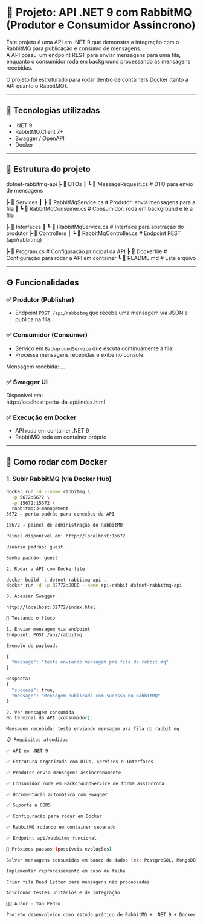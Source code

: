 # 📌 Projeto: API .NET 9 com RabbitMQ (Produtor e Consumidor Assíncrono)

Este projeto é uma API em .NET 9 que demonstra a integração com o RabbitMQ para publicação e consumo de mensagens.  
A API possui um endpoint REST para enviar mensagens para uma fila, enquanto o consumidor roda em background processando as mensagens recebidas.

O projeto foi estruturado para rodar dentro de containers Docker (tanto a API quanto o RabbitMQ).

---

## 🚀 Tecnologias utilizadas

- .NET 9  
- RabbitMQ.Client 7+  
- Swagger / OpenAPI  
- Docker  

---

## 📂 Estrutura do projeto

dotnet-rabbitmq-api
┣ 📂 DTOs
┃ ┗ 📄 MessageRequest.cs # DTO para envio de mensagens

┣ 📂 Services
┃ ┣ 📄 RabbitMqService.cs # Produtor: envia mensagens para a fila
┃ ┗ 📄 RabbitMqConsumer.cs # Consumidor: roda em background e lê a fila

┣ 📂 Interfaces
┃ ┗ 📄 IRabbitMqService.cs # Interface para abstração do produtor
┣ 📄 Controllers
┃ ┗ 📄 RabbitMqController.cs # Endpoint REST (api/rabbitmq)

┣ 📄 Program.cs # Configuração principal da API
┣ 📄 Dockerfile # Configuração para rodar a API em container
┗ 📄 README.md # Este arquivo

---

## ⚙️ Funcionalidades

### ✅ Produtor (Publisher)

- Endpoint `POST /api/rabbitmq` que recebe uma mensagem via JSON e publica na fila.

### ✅ Consumidor (Consumer)

- Serviço em `BackgroundService` que escuta continuamente a fila.
- Processa mensagens recebidas e exibe no console:

Mensagem recebida: ...

### ✅ Swagger UI

Disponível em:  
http://localhost:porta-da-api/index.html

### ✅ Execução em Docker

- API roda em container .NET 9  
- RabbitMQ roda em container próprio  

---

## 🐳 Como rodar com Docker

### 1. Subir RabbitMQ (via Docker Hub)

```bash
docker run -d --name rabbitmq \
  -p 5672:5672 \
  -p 15672:15672 \
  rabbitmq:3-management
5672 → porta padrão para conexões da API

15672 → painel de administração do RabbitMQ

Painel disponível em: http://localhost:15672

Usuário padrão: guest

Senha padrão: guest

2. Rodar a API com Dockerfile

docker build -t dotnet-rabbitmq-api .
docker run -d -p 32772:8080 --name api-rabbit dotnet-rabbitmq-api

3. Acessar Swagger

http://localhost:32772/index.html

📡 Testando o fluxo

1. Enviar mensagem via endpoint
Endpoint: POST /api/rabbitmq

Exemplo de payload:

{
  "message": "teste enviando mensagem pra fila do rabbit mq"
}

Resposta:
{
  "success": true,
  "message": "Mensagem publicada com sucesso no RabbitMQ"
}

2. Ver mensagem consumida
No terminal da API (consumidor):

Mensagem recebida: teste enviando mensagem pra fila do rabbit mq

📋 Requisitos atendidos

✅ API em .NET 9

✅ Estrutura organizada com DTOs, Services e Interfaces

✅ Produtor envia mensagens assincronamente

✅ Consumidor roda em BackgroundService de forma assíncrona

✅ Documentação automática com Swagger

✅ Suporte a CORS

✅ Configuração para rodar em Docker

✅ RabbitMQ rodando em container separado

✅ Endpoint api/rabbitmq funcional

📜 Próximos passos (possíveis evoluções)

Salvar mensagens consumidas em banco de dados (ex: PostgreSQL, MongoDB)

Implementar reprocessamento em caso de falha

Criar fila Dead Letter para mensagens não processadas

Adicionar testes unitários e de integração

👨‍💻 Autor - Yan Pedro

Projeto desenvolvido como estudo prático de RabbitMQ + .NET 9 + Docker.
